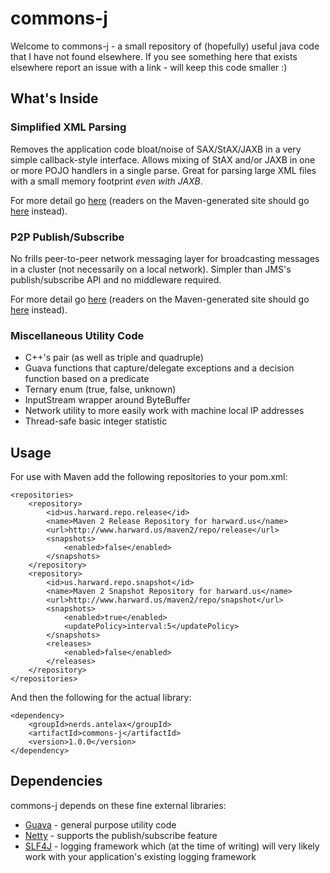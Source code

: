 
commons-j
=========

Welcome to commons-j - a small repository of (hopefully) useful java code that I have not found elsewhere.
If you see something here that exists elsewhere report an issue with a link - will keep this code smaller :)

What's Inside
-------------

### Simplified XML Parsing

Removes the application code bloat/noise of SAX/StAX/JAXB in a very simple callback-style interface.
Allows mixing of StAX and/or JAXB in one or more POJO handlers in a single parse.
Great for parsing large XML files with a small memory footprint _even with JAXB_.

For more detail go [here](saxbp.md) (readers on the Maven-generated site should go [here](saxbp.html) instead).

### P2P Publish/Subscribe

No frills peer-to-peer network messaging layer for broadcasting messages in a cluster (not necessarily on a local network).
Simpler than JMS's publish/subscribe API and no middleware required.

For more detail go [here](pubsub.md) (readers on the Maven-generated site should go [here](pubsub.html) instead).

### Miscellaneous Utility Code

* C++'s pair (as well as triple and quadruple)
* Guava functions that capture/delegate exceptions and a decision function based on a predicate
* Ternary enum (true, false, unknown)
* InputStream wrapper around ByteBuffer
* Network utility to more easily work with machine local IP addresses
* Thread-safe basic integer statistic

Usage
-----

For use with Maven add the following repositories to your pom.xml:

    <repositories>
        <repository>
            <id>us.harward.repo.release</id>
            <name>Maven 2 Release Repository for harward.us</name>
            <url>http://www.harward.us/maven2/repo/release</url>
            <snapshots>
                <enabled>false</enabled>
            </snapshots>
        </repository>
        <repository>
            <id>us.harward.repo.snapshot</id>
            <name>Maven 2 Snapshot Repository for harward.us</name>
            <url>http://www.harward.us/maven2/repo/snapshot</url>
            <snapshots>
                <enabled>true</enabled>
                <updatePolicy>interval:5</updatePolicy>
            </snapshots>
            <releases>
                <enabled>false</enabled>
            </releases>
        </repository>
    </repositories>

And then the following for the actual library:

    <dependency>
        <groupId>nerds.antelax</groupId>
        <artifactId>commons-j</artifactId>
        <version>1.0.0</version>
    </dependency>

Dependencies
------------

commons-j depends on these fine external libraries:

* [Guava](http://code.google.com/p/guava-libraries/) - general purpose utility code
* [Netty](http://netty.io/) - supports the publish/subscribe feature
* [SLF4J](http://www.slf4j.org/) - logging framework which (at the time of writing) will very likely work with your application's existing logging framework
